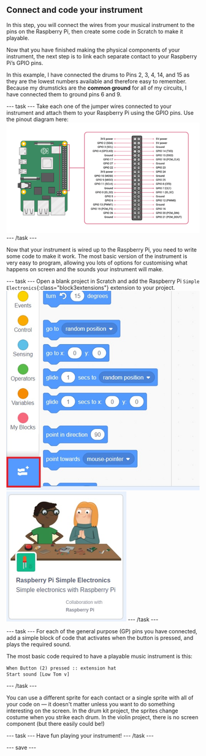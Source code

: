 ## Connect and code your instrument
In this step, you will connect the wires from your musical instrument to the pins on the Raspberry Pi, then create some code in Scratch to make it playable.

Now that you have finished making the physical components of your instrument, the next step is to link each separate contact to your Raspberry Pi’s GPIO pins. 

In this example, I have connected the drums to Pins 2, 3, 4, 14, and 15 as they are the lowest numbers available and therefore easy to remember. Because my drumsticks are the **common ground** for all of my circuits, I have connected them to ground pins 6 and 9.  

--- task ---
Take each one of the jumper wires connected to your instrument and attach them to your Raspberry Pi using the GPIO pins. Use the pinout diagram here:
![The Raspberry Pi pinout shows the forty GPIO pins laid out with the odd numbered pins on the left and even pins on the right.](images/GPIO-Pinout-Diagram-2.png)
--- /task ---

Now that your instrument is wired up to the Raspberry Pi, you need to write some code to make it work. The most basic version of the instrument is very easy to program, allowing you lots of options for customising what happens on screen and the sounds your instrument will make.

--- task ---
Open a blank project in Scratch and add the Raspberry Pi `Simple Electronics`{:class="block3extensions"} extension to your project.
![The extension menu is the blue square at the bottom left of the Scratch workspace.](images/extension.jpg)
![The Simple Electronics extension button.](images/GPIOext.jpg)
--- /task ---

--- task ---
For each of the general purpose (GP) pins you have connected, add a simple block of code that activates when the button is pressed, and plays the required sound.

The most basic code required to have a playable music instrument is this:

```blocks3
When Button (2) pressed :: extension hat
Start sound [Low Tom v]
```
--- /task ---

You can use a different sprite for each contact or a single sprite with all of your code on — it doesn't matter unless you want to do something interesting on the screen. In the drum kit project, the sprites change costume when you strike each drum. In the violin project, there is no screen component (but there easily could be!)

--- task ---
Have fun playing your instrument! 
--- /task ---

--- save ---
